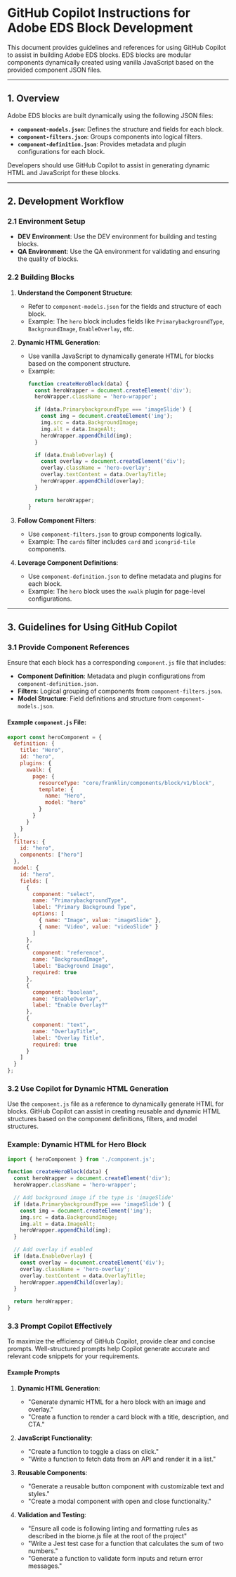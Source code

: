 # GitHub Copilot Instructions for Adobe EDS Block Development

This document provides guidelines and references for using GitHub Copilot to assist in building Adobe EDS blocks. EDS blocks are modular components dynamically created using vanilla JavaScript based on the provided component JSON files.

---

## **1. Overview**
Adobe EDS blocks are built dynamically using the following JSON files:
- **`component-models.json`**: Defines the structure and fields for each block.
- **`component-filters.json`**: Groups components into logical filters.
- **`component-definition.json`**: Provides metadata and plugin configurations for each block.

Developers should use GitHub Copilot to assist in generating dynamic HTML and JavaScript for these blocks.

---

## **2. Development Workflow**
### **2.1 Environment Setup**
- **DEV Environment**: Use the DEV environment for building and testing blocks.
- **QA Environment**: Use the QA environment for validating and ensuring the quality of blocks.

### **2.2 Building Blocks**
1. **Understand the Component Structure**:
   - Refer to `component-models.json` for the fields and structure of each block.
   - Example: The `hero` block includes fields like `PrimarybackgroundType`, `BackgroundImage`, `EnableOverlay`, etc.

2. **Dynamic HTML Generation**:
   - Use vanilla JavaScript to dynamically generate HTML for blocks based on the component structure.
   - Example:
     ```javascript
     function createHeroBlock(data) {
       const heroWrapper = document.createElement('div');
       heroWrapper.className = 'hero-wrapper';

       if (data.PrimarybackgroundType === 'imageSlide') {
         const img = document.createElement('img');
         img.src = data.BackgroundImage;
         img.alt = data.ImageAlt;
         heroWrapper.appendChild(img);
       }

       if (data.EnableOverlay) {
         const overlay = document.createElement('div');
         overlay.className = 'hero-overlay';
         overlay.textContent = data.OverlayTitle;
         heroWrapper.appendChild(overlay);
       }

       return heroWrapper;
     }
     ```

3. **Follow Component Filters**:
   - Use `component-filters.json` to group components logically.
   - Example: The `cards` filter includes `card` and `icongrid-tile` components.

4. **Leverage Component Definitions**:
   - Use `component-definition.json` to define metadata and plugins for each block.
   - Example: The `hero` block uses the `xwalk` plugin for page-level configurations.

---

## **3. Guidelines for Using GitHub Copilot**

### **3.1 Provide Component References**
Ensure that each block has a corresponding `component.js` file that includes:
- **Component Definition**: Metadata and plugin configurations from `component-definition.json`.
- **Filters**: Logical grouping of components from `component-filters.json`.
- **Model Structure**: Field definitions and structure from `component-models.json`.

#### Example `component.js` File:
```javascript
export const heroComponent = {
  definition: {
    title: "Hero",
    id: "hero",
    plugins: {
      xwalk: {
        page: {
          resourceType: "core/franklin/components/block/v1/block",
          template: {
            name: "Hero",
            model: "hero"
          }
        }
      }
    }
  },
  filters: {
    id: "hero",
    components: ["hero"]
  },
  model: {
    id: "hero",
    fields: [
      {
        component: "select",
        name: "PrimarybackgroundType",
        label: "Primary Background Type",
        options: [
          { name: "Image", value: "imageSlide" },
          { name: "Video", value: "videoSlide" }
        ]
      },
      {
        component: "reference",
        name: "BackgroundImage",
        label: "Background Image",
        required: true
      },
      {
        component: "boolean",
        name: "EnableOverlay",
        label: "Enable Overlay?"
      },
      {
        component: "text",
        name: "OverlayTitle",
        label: "Overlay Title",
        required: true
      }
    ]
  }
};
```
### **3.2 Use Copilot for Dynamic HTML Generation**

Use the `component.js` file as a reference to dynamically generate HTML for blocks. GitHub Copilot can assist in creating reusable and dynamic HTML structures based on the component definitions, filters, and model structures.

### **Example: Dynamic HTML for Hero Block**
```javascript
import { heroComponent } from './component.js';

function createHeroBlock(data) {
  const heroWrapper = document.createElement('div');
  heroWrapper.className = 'hero-wrapper';

  // Add background image if the type is 'imageSlide'
  if (data.PrimarybackgroundType === 'imageSlide') {
    const img = document.createElement('img');
    img.src = data.BackgroundImage;
    img.alt = data.ImageAlt;
    heroWrapper.appendChild(img);
  }

  // Add overlay if enabled
  if (data.EnableOverlay) {
    const overlay = document.createElement('div');
    overlay.className = 'hero-overlay';
    overlay.textContent = data.OverlayTitle;
    heroWrapper.appendChild(overlay);
  }

  return heroWrapper;
}
```
### **3.3 Prompt Copilot Effectively**

To maximize the efficiency of GitHub Copilot, provide clear and concise prompts. Well-structured prompts help Copilot generate accurate and relevant code snippets for your requirements.

#### **Example Prompts**
1. **Dynamic HTML Generation**:
   - "Generate dynamic HTML for a hero block with an image and overlay."
   - "Create a function to render a card block with a title, description, and CTA."

2. **JavaScript Functionality**:
   - "Create a function to toggle a class on click."
   - "Write a function to fetch data from an API and render it in a list."

3. **Reusable Components**:
   - "Generate a reusable button component with customizable text and styles."
   - "Create a modal component with open and close functionality."

4. **Validation and Testing**:
   - "Ensure all code is following linting and formatting rules as described in the biome.js file at the root of the project"
   - "Write a Jest test case for a function that calculates the sum of two numbers."
   - "Generate a function to validate form inputs and return error messages."
